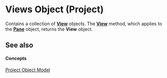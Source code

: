 
# Views Object (Project)

Contains a collection of **[View](39d793f4-2e31-d07b-a563-b213cced0c28.md)** objects. The **[View](a29aa7d4-e712-bbf4-96dd-e0fdeab70ba2.md)** method, which applies to the **[Pane](a6995e47-c0a0-2c5e-269f-d7a59d20f982.md)** object, returns the **View** object.


## See also


#### Concepts


 [Project Object Model](900b167b-88ec-ea88-15b7-27bb90c22ac6.md)
